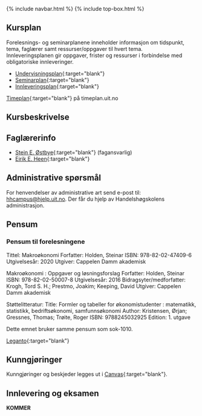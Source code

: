 {% include navbar.html %}  {% include top-box.html %}


## Kursplan  

Forelesnings- og seminarplanene inneholder informasjon om tidspunkt, tema, faglærer samt ressurser/oppgaver til hvert tema.  
Innleveringsplanen gir oppgaver, frister og ressurser i forbindelse med obligatoriske innleveringer.  

- [Undervisningsplan](undervisningsplan.md){:target="blank"}
- [Seminarplan](seminarplan.html){:target="blank"}
- [Innleveringsplan](innleveringer.html){:target="blank"}   


[Timeplan](https://timeplan.uit.no/){:target="blank"} på timeplan.uit.no


## Kursbeskrivelse 



## Faglærerinfo  
- [Stein E. Østbye](https://uit.no/ansatte/stein.ostbye){:target="blank"} (fagansvarlig)
- [Eirik E. Heen](https://uit.no/ansatte/eirik.e.heen){:target="blank"}



## Administrative spørsmål

For henvendelser av administrative art send e-post til: <hhcampus@hjelp.uit.no>. Der får du hjelp av Handelshøgskolens administrasjon.


## Pensum  

### Pensum til forelesningene

Tittel: Makroøkonomi
Forfatter: Holden, Steinar
ISBN: 978-82-02-47409-6
Utgivelsesår: 2020
Utgiver: Cappelen Damm akademisk


Makroøkonomi : Oppgaver og løsningsforslag
Forfatter: Holden, Steinar
ISBN: 978-82-02-50007-8
Utgivelsesår: 2016
Bidragsyter/medforfatter: Krogh, Tord S. H.; Prestmo, Joakim; Keeping, David
Utgiver: Cappelen Damm akademisk


Støttelitteratur: 
Title: Formler og tabeller for økonomistudenter : matematikk, statistikk, bedriftsøkonomi, samfunnsøkonomi
Author: Kristensen, Ørjan; Gressnes, Thomas; Trøite, Roger
ISBN: 9788245032925
Edition: 1. utgave


Dette emnet bruker samme pensum som sok-1010. 

[Leganto](https://bibsys-c.alma.exlibrisgroup.com/leganto/){:target="blank"}  




## Kunngjøringer  

Kunngjøringer og beskjeder legges ut i [Canvas](https://uit.instructure.com/){:target="blank"}.


## Innlevering og eksamen  

**KOMMER** 

